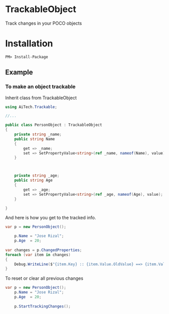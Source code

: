 # TrackableObject

Track changes in your POCO objects

# Installation
```
PM> Install-Package 
```

Example
---------

### To make an object trackable

Inherit class from TrackableObject
```csharp
using AiTech.Trackable;

//...

public class PersonObject : TrackableObject
{
    private string _name;
    public string Name
    {
        get => _name;
        set => SetPropertyValue<string>(ref _name, nameof(Name), value);
    }



    private string _age;
    public string Age
    {
        get => _age;
        set => SetPropertyValue<string>(ref _age, nameof(Age), value);
    }

}

```
And here is how you get to the tracked info.
```csharp
var p = new PersonObject();

    p.Name = "Jose Rizal";
    p.Age  = 20;
     
var changes = p.ChangedProperties;
foreach (var item in changes)
{
    Debug.WriteLine($"{item.Key} :: {item.Value.OldValue} ==> {item.Value.NewValue}");
}

```

To reset or clear all previous changes
```csharp
var p = new PersonObject();
    p.Name = "Jose Rizal";
    p.Age  = 20;
     
    p.StartTrackingChanges();
    
```


